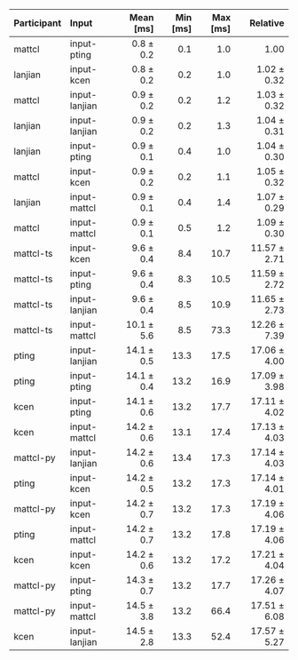 | Participant | Input | Mean [ms] | Min [ms] | Max [ms] | Relative |
|:---|:---|---:|---:|---:|---:|
| mattcl | input-pting | 0.8 ± 0.2 | 0.1 | 1.0 | 1.00 |
| lanjian | input-kcen | 0.8 ± 0.2 | 0.2 | 1.0 | 1.02 ± 0.32 |
| mattcl | input-lanjian | 0.9 ± 0.2 | 0.2 | 1.2 | 1.03 ± 0.32 |
| lanjian | input-lanjian | 0.9 ± 0.2 | 0.2 | 1.3 | 1.04 ± 0.31 |
| lanjian | input-pting | 0.9 ± 0.1 | 0.4 | 1.0 | 1.04 ± 0.30 |
| mattcl | input-kcen | 0.9 ± 0.2 | 0.2 | 1.1 | 1.05 ± 0.32 |
| lanjian | input-mattcl | 0.9 ± 0.1 | 0.4 | 1.4 | 1.07 ± 0.29 |
| mattcl | input-mattcl | 0.9 ± 0.1 | 0.5 | 1.2 | 1.09 ± 0.30 |
| mattcl-ts | input-kcen | 9.6 ± 0.4 | 8.4 | 10.7 | 11.57 ± 2.71 |
| mattcl-ts | input-pting | 9.6 ± 0.4 | 8.3 | 10.5 | 11.59 ± 2.72 |
| mattcl-ts | input-lanjian | 9.6 ± 0.4 | 8.5 | 10.9 | 11.65 ± 2.73 |
| mattcl-ts | input-mattcl | 10.1 ± 5.6 | 8.5 | 73.3 | 12.26 ± 7.39 |
| pting | input-lanjian | 14.1 ± 0.5 | 13.3 | 17.5 | 17.06 ± 4.00 |
| pting | input-pting | 14.1 ± 0.4 | 13.2 | 16.9 | 17.09 ± 3.98 |
| kcen | input-pting | 14.1 ± 0.6 | 13.2 | 17.7 | 17.11 ± 4.02 |
| kcen | input-mattcl | 14.2 ± 0.6 | 13.1 | 17.4 | 17.13 ± 4.03 |
| mattcl-py | input-lanjian | 14.2 ± 0.6 | 13.4 | 17.3 | 17.14 ± 4.03 |
| pting | input-kcen | 14.2 ± 0.5 | 13.2 | 17.3 | 17.14 ± 4.01 |
| mattcl-py | input-kcen | 14.2 ± 0.7 | 13.2 | 17.3 | 17.19 ± 4.06 |
| pting | input-mattcl | 14.2 ± 0.7 | 13.2 | 17.8 | 17.19 ± 4.06 |
| kcen | input-kcen | 14.2 ± 0.6 | 13.2 | 17.2 | 17.21 ± 4.04 |
| mattcl-py | input-pting | 14.3 ± 0.7 | 13.2 | 17.7 | 17.26 ± 4.07 |
| mattcl-py | input-mattcl | 14.5 ± 3.8 | 13.2 | 66.4 | 17.51 ± 6.08 |
| kcen | input-lanjian | 14.5 ± 2.8 | 13.3 | 52.4 | 17.57 ± 5.27 |
